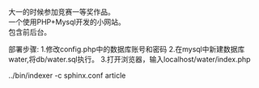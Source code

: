 大一的时候参加竞赛一等奖作品。<br/>
一个使用PHP+Mysql开发的小网站。<br/>
包含前后台。<br/>

部署步骤:
1.修改config.php中的数据库账号和密码
2.在mysql中新建数据库water,将db/water.sql执行。
3.打开浏览器，输入localhost/water/index.php


../bin/indexer -c sphinx.conf article